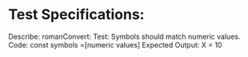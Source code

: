 # Test Specifications:  

Describe: romanConvert:
Test: Symbols should match numeric values.
Code: const symbols =[numeric values]
Expected Output: X = 10

